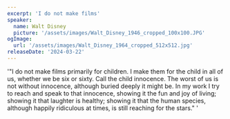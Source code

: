 ```yaml
---
excerpt: 'I do not make films'
speaker:
  name: Walt Disney
  picture: '/assets/images/Walt_Disney_1946_cropped_100x100.JPG'
ogImage:
  url: '/assets/images/Walt_Disney_1964_cropped_512x512.jpg'
releaseDate: '2024-03-22'
---
```


'"I do not make films primarily for children. I make them for the child in all of us, whether we be six or sixty. Call the child innocence. The worst of us is not without innocence, although buried deeply it might be. In my work I try to reach and speak to that innocence, showing it the fun and joy of living; showing it that laughter is healthy; showing it that the human species, although happily ridiculous at times, is still reaching for the stars."'
